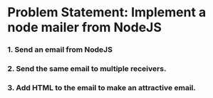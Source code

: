 # Problem Statement: Implement a node mailer from NodeJS

### 1. Send an email from NodeJS
### 2. Send the same email to multiple receivers. 
### 3. Add HTML to the email to make an attractive email.
